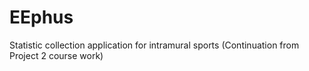 # EEphus
Statistic collection application for intramural sports (Continuation from Project 2 course work)

